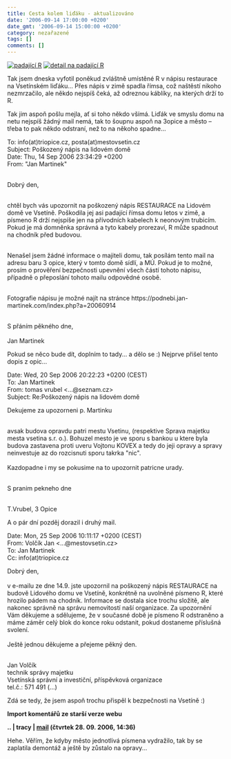 ```yaml
---
title: Cesta kolem liďáku - aktualizováno
date: '2006-09-14 17:00:00 +0200'
date_gmt: '2006-09-14 15:00:00 +0200'
category: nezařazené
tags: []
comments: []
---
```

<div >
<a href="/assets/migrated/old-images/restaurace.jpg"><img alt="padající R" src="/assets/migrated/old-images/restaurace.jpg"></a>
<a href="/assets/migrated/old-images/restaurace_detail.jpg"><img alt="detail na padající R" src="/assets/migrated/old-images/restaurace_detail.jpg"></a>
</div>
<p>Tak jsem dneska vyfotil poněkud zvláštně umístěné R v nápisu restaurace na Vsetínském liďáku... Přes nápis v zimě spadla římsa, což naštěstí nikoho nezmrzačilo, ale někdo nejspíš čeká, až odreznou káblíky, na kterých drží to R.</p>
<p>Tak jim aspoň pošlu mejla, ať si toho někdo všímá. Liďák ve smyslu domu na netu nejspíš žádný mail nemá, tak to šoupnu aspoň na 3opice a město &ndash; třeba to pak někdo odstraní, než to na někoho spadne...</p>
<p class="odsazeny">To: info(at)triopice.cz, posta(at)mestovsetin.cz<br>Subject: Poškozený nápis na lidovém domě<br>Date: Thu, 14 Sep 2006 23:34:29 +0200<br>From: "Jan Martinek"<br><br></p>
<p>Dobrý den,<br><br></p>
<p>chtěl bych vás upozornit na poškozený nápis RESTAURACE na Lidovém domě ve Vsetíně. Poškodila jej asi padající římsa domu
letos v zimě, a písmeno R drží nejspíše jen na přívodních kabelech k neonovým trubicím. Pokud je má domněnka správná a tyto
kabely prorezaví, R může spadnout na chodník před budovou.<br><br></p>
<p>Nenašel jsem žádné informace o majiteli domu, tak posílám tento mail na adresu baru 3 opice, který v tomto domě sídlí, a MÚ.
Pokud je to možné, prosím o prověření bezpečnosti upevnění všech částí tohoto nápisu, případně o přeposlání tohoto mailu
odpovědné osobě.<br><br></p>
<p>Fotografie nápisu je možné najít na stránce https://podnebi.jan-martinek.com/index.php?a=20060914<br><br></p>
<p>S přáním pěkného dne,<br><br>Jan Martinek</p>
<p>Pokud se něco bude dít, doplním to tady... a dělo se :) Nejprve přišel tento dopis z opic...</p>
<p class="odsazeny">Date: Wed, 20 Sep 2006 20:22:23 +0200 (CEST)<br>To: Jan Martinek<br>From: tomas vrubel <...@seznam.cz><br>Subject: Re:Poškozený nápis na lidovém domě<br></p>
<p> Dekujeme za upozorneni p. Martinku<br><br></p>
<p>avsak budova opravdu patri mestu Vsetinu, (respektive Sprava majetku mesta vsetina s.r. o.).   Bohuzel mesto je ve sporu s
bankou u ktere byla budova zastavena proti uveru Vojtonu KOVEX a tedy do jeji opravy a spravy neinvestuje az do rozcisnuti
sporu takrka "nic".<br><br> Kazdopadne i my se pokusime na to upozornit patricne urady.<br><br></p>
<p> S pranim pekneho dne<br><br></p>
<p> T.Vrubel, 3 Opice</p>
<p>A o pár dní pozděj dorazil i druhý mail.</p>
<p class="odsazeny">Date: Mon, 25 Sep 2006 10:11:17 +0200 (CEST)<br>From: Volčík Jan <...@mestovsetin.cz><br>To: Jan Martinek<br>Cc: info(at)triopice.cz<br></p>
<p>Dobrý den,<br><br>v e-mailu ze dne 14.9. jste upozornil na poškozený nápis RESTAURACE na budově Lidového domu ve Vsetíně, konkrétně na uvolněné
písmeno R, které hrozilo pádem na chodník. Informace se dostala sice trochu složitě, ale nakonec správně na správu
nemovitostí naší organizace. Za upozornění Vám děkujeme a sdělujeme, že v současné době je písmeno R odstraněno a máme záměr
celý blok do konce roku odstanit, pokud dostaneme příslušná svolení.<br><br>Ještě jednou děkujeme a přejeme pěkný den.<br><br></p>
<p>Jan Volčík<br>technik správy majetku<br>Vsetínská správní a investiční, příspěvková organizace<br>tel.č.: 571 491 (...)</p>
<p>Zdá se tedy, že jsem aspoň trochu přispěl k bezpečnosti na Vsetíně :)</p>
<div class="import-komentaru">
<p><strong>Import komentářů ze starší verze webu</strong></p>
<div class="comment">
<p style="font-weight:bold"><span class="compredmet">..</span> | <span class="comname">tracy</span> |  <a href="mailto:thomas.tracy@email.cz">mail</a> (čtvrtek&nbsp;28.&nbsp;09.&nbsp;2006,&nbsp;14:36)</p>
<p>Hehe. Věřím, že kdyby město jednotlivá písmena vydražilo, tak by se zaplatila demontáž a ještě by zůstalo na opravy... </p>
</div>
</div>
